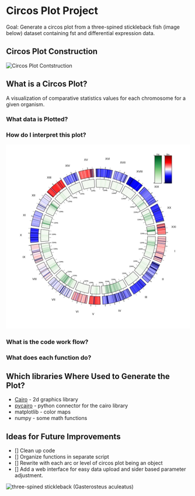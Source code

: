 # Circos Plot Project

Goal: Generate a circos plot from a three-spined stickleback fish (image below) dataset containing fst and differential expression data.  

## Circos Plot Construction
![](https://github.com/mattgrobelny/Data-viz-Circle-plot/blob/master/output_plots/plots_contruction_large.gif "Circos Plot Contstruction")  

## What is a Circos Plot?
A visualization of comparative statistics values for each chromosome for a given organism.  

### What data is Plotted?  

### How do I interpret this plot?
![](https://github.com/mattgrobelny/CircosPlotProject/blob/master/output_plots/jpg/12Grobelny_data_viz-1.jpg "Final Circos Plot")  
### What is the code work flow?

### What does each function do?

## Which libraries Where Used to Generate the Plot?
- [Cairo](https://www.cairographics.org) - 2d graphics library
- [pycairo](https://www.cairographics.org/documentation/pycairo/3/) - python connector for the cairo library
- matplotlib - color maps
- numpy - some math functions

## Ideas for Future Improvements
- [] Clean up code  
- [] Organize functions in separate script  
- [] Rewrite with each arc or level of circos plot being an object  
- [] Add a web interface for easy data upload and sider based parameter adjustment.  

![](https://upload.wikimedia.org/wikipedia/commons/thumb/9/9e/Culaea_inconstans_1908.jpg/250px-Culaea_inconstans_1908.jpg "three-spined stickleback (Gasterosteus aculeatus)") 

